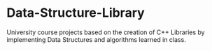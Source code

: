 # Data-Structure-Library

University course projects based on the creation of C++ Libraries by implementing Data Structures and algorithms learned in class. 

